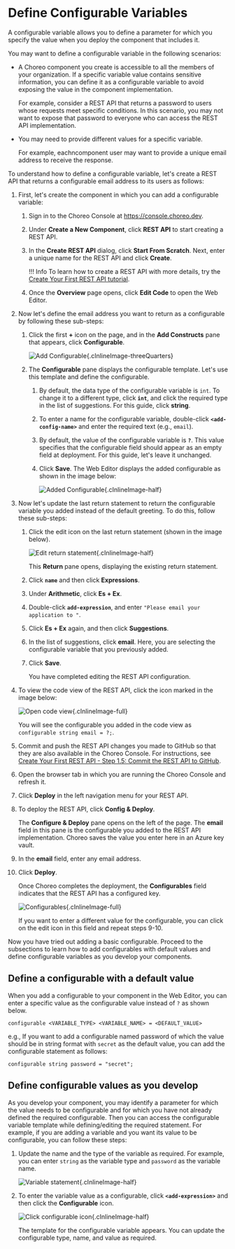 # Define Configurable Variables

A configurable variable allows you to define a parameter for which you specify the value when you deploy the component that includes it.

You may want to define a configurable variable in the following scenarios:

- A Choreo component you create is accessible to all the members of your organization. If a specific variable value contains sensitive information, you can define it as a configurable variable to avoid exposing the value in the component implementation.<br/>

    For example, consider a REST API that returns a password to users whose requests meet specific conditions. In this scenario, you may not want to expose that password to everyone who can access the REST API implementation.

- You may need to provide different values for a specific variable.

    For example, eachncomponent user may want to provide a unique email address to receive the response.


To understand how to define a configurable variable, let's  create a REST API that returns a configurable email address to its users  as follows:

1. First, let's create the component in which you can add a configurable variable:

    1. Sign in to the Choreo Console at https://console.choreo.dev.

    2. Under **Create a New Component**, click **REST API** to start creating a REST API.
   
    3. In the **Create REST API** dialog, click **Start From Scratch**. Next, enter a unique name for the REST API and click **Create**.
   
        !!! Info
            To learn how to create a REST API with more details, try the [Create Your First REST API tutorial](../tutorials/create-your-first-rest-api.md).

    4. Once the **Overview** page opens, click **Edit Code** to open the Web Editor.

2. Now let's define the email address you want to return as a configurable by following these sub-steps:

    1. Click the first **+** icon on the page, and in the **Add Constructs** pane that appears, click **Configurable**.
   
        ![Add Configurable](../assets/img/configurables/add-configurable.png){.cInlineImage-threeQuarters}
    
    2. The **Configurable** pane displays the configurable template. Let's use this template and define the configurable.
   
        1. By default, the data type of the configurable variable is `int`. To change it to a different type, click **`int`**, and click the required type in the list of suggestions. For this guide, click **string**.
       
        2. To enter a name for the configurable variable, double-click **`<add-config-name>`** and enter the required text (e.g., `email`).
       
        3. By default, the value of the configurable variable is **`?`**. This value specifies that the configurable field should appear as an empty field at deployment. For this guide, let's leave it unchanged.

        4. Click **Save**. The Web Editor displays the added configurable as shown in the image below:

            ![Added Configurable](../assets/img/configurables/added-configurable.png){.cInlineImage-half}
   
3. Now let's update the last return statement to return the configurable variable you added instead of the default greeting. To do this, follow these sub-steps:

    1. Click the edit icon on the last return statement (shown in the image below).

        ![Edit return statement](../assets/img/configurables/edit-return-statement.png){.cInlineImage-half}

        This **Return** pane opens, displaying the existing return statement.

    2. Click **`name`** and then click **Expressions**.
   
    3. Under **Arithmetic**, click **Es + Ex**.
   
    4. Double-click **`add-expression`**, and enter `"Please email your application to "`.
   
    5. Click **Es + Ex** again, and then click **Suggestions**.
   
    6. In the list of suggestions, click **email**. Here, you are selecting the configurable variable that you previously added.

    7. Click **Save**.
   
        You have completed editing the REST API configuration.

4. To view the code view of the REST API, click the icon marked in the image below:

    ![Open code view](../assets/img/configurables/open-code-view.png){.cInlineImage-full}

    You will see the configurable you added in the code view as `configurable string email = ?;`.

5. Commit and push the REST API changes you made to GitHub so that they are also available in the Choreo Console. For instructions, see [Create Your First REST API - Step 1.5: Commit the REST API to GitHub](../tutorials/create-your-first-rest-api.md#step-15-commit-the-rest-api-to-github).

6. Open the browser tab in which you are running the Choreo Console and refresh it.

7. Click **Deploy** in the left navigation menu for your REST API.

8. To deploy the REST API, click **Config & Deploy**. 

    The **Configure & Deploy** pane opens on the left of the page. The **email** field in this pane is the configurable you added to the REST API implementation. Choreo saves the value you enter here in an Azure key vault.

9. In the **email** field, enter any email address.

10. Click **Deploy**.

     Once Choreo completes the deployment, the **Configurables** field indicates that the REST API has a configured key.

      ![Configurables](../assets/img/configurables/configurables.png){.cInlineImage-full}

      If you want to enter a different value for the configurable, you can click on the edit icon in this field and repeat steps 9-10.

Now you have tried out adding a basic configurable. Proceed to the subsections to learn how to add configurables with default values and define configurable variables as you develop your components.

## Define a configurable with a default value

When you add a configurable to your component in the Web Editor, you can enter a specific value as the configurable value instead of `?` as shown below.

```
configurable <VARIABLE_TYPE> <VARIABLE_NAME> = <DEFAULT_VALUE>
```
e.g., If you want to add a configurable named password of which the value should be in string format with `secret` as the default value, you can add the configurable statement as follows:

```
configurable string password = "secret";
```

## Define configurable values as you develop

As you develop your component, you may identify a parameter for which the value needs to be configurable and for which you have not already defined the required configurable. Then you can access the configurable variable template while defining/editing the required statement. For example, if you are adding a variable and you want its value to be configurable, you can follow these steps:

1. Update the name and the type of the variable as required. For example, you can enter `string` as the variable type and `password` as the variable name.

    ![Variable statement](../assets/img/configurables/variable-statement.png){.cInlineImage-half}

2. To enter the variable value as a configurable, click **`<add-expression>`** and then click the **Configurable** icon.

    ![Click configurable icon](../assets/img/configurables/click-confiurable-icon.gif){.cInlineImage-half}

    The template for the configurable variable appears. You can update the configurable type, name, and value as required.
